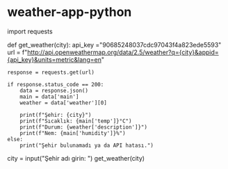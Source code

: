 # weather-app-python


import requests

def get_weather(city):
    api_key ="90685248037cdc97043f4a823ede5593"
    url = f"http://api.openweathermap.org/data/2.5/weather?q={city}&appid={api_key}&units=metric&lang=en"

    response = requests.get(url)

    if response.status_code == 200:
        data = response.json()
        main = data['main']
        weather = data['weather'][0]

        print(f"Şehir: {city}")
        print(f"Sıcaklık: {main['temp']}°C")
        print(f"Durum: {weather['description']}")
        print(f"Nem: {main['humidity']}%")
    else:
        print("Şehir bulunamadı ya da API hatası.")


city = input("Şehir adı girin: ")
get_weather(city)
